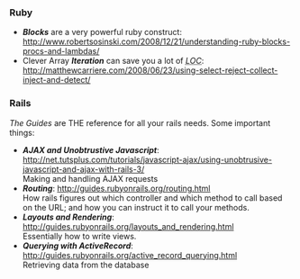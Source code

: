 ### Ruby
* ***Blocks*** are a very powerful ruby construct: <http://www.robertsosinski.com/2008/12/21/understanding-ruby-blocks-procs-and-lambdas/>  
* Clever Array ***Iteration*** can save you a lot of <abbr title='Lines of Code'>*LOC*</abbr>: <http://matthewcarriere.com/2008/06/23/using-select-reject-collect-inject-and-detect/>

### Rails
*The Guides* are THE reference for all your rails needs. Some important things:

* ***AJAX and Unobtrustive Javascript***: <http://net.tutsplus.com/tutorials/javascript-ajax/using-unobtrusive-javascript-and-ajax-with-rails-3/>    
    Making and handling AJAX requests
* ***Routing***: <http://guides.rubyonrails.org/routing.html>  
    How rails figures out which controller and which method to call based on the URL; and how you can instruct it to call your methods.
* ***Layouts and Rendering***: <http://guides.rubyonrails.org/layouts_and_rendering.html>  
    Essentially how to write views.  
* ***Querying with ActiveRecord***: <http://guides.rubyonrails.org/active_record_querying.html>  
    Retrieving data from the database 